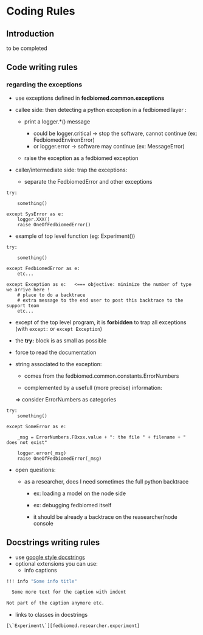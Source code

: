 # Coding Rules


## Introduction

to be completed

## Code writing rules

### regarding the exceptions


- use exceptions defined in **fedbiomed.common.exceptions**

- callee side: then detecting a python exception in a fedbiomed layer :

  - print a logger.*() message

    - could be logger.critical -> stop the software, cannot continue
      (ex: FedbiomedEnvironError)
    - or logger.error -> software may continue (ex: MessageError)

  - raise the exception as a fedbiomed exception


- caller/intermediate side: trap the exceptions:

  - separate the FedbiomedError and other exceptions

```
try:

    something()

except SysError as e:
    logger.XXX()
    raise OneOfFedbiomedError()
```

  - example of top level function (eg: Experiment())

```
try:

    something()

except FedbiomedError as e:
    etc...

except Exception as e:   <=== objective: minimize the number of type we arrive here !
    # place to do a backtrace
    # extra message to the end user to post this backtrace to the support team
    etc...
```

  - except of the top level program, it is **forbidden** to trap all exceptions (with ```except:``` or ```except Exception```)


- the **try:** block is as small as possible

- force to read the documentation


- string associated to the exception:

  - comes from the fedbiomed.common.constants.ErrorNumbers

  - complemented by a usefull (more precise) information:

  => consider ErrorNumbers as categories

```
try:
    something()

except SomeError as e:

    _msg = ErrorNumbers.FBxxx.value + ": the file " + filename + " does not exist"

    logger.error(_msg)
    raise OneOfFedbiomedError(_msg)
```


- open questions:

  - as a researcher, does I need sometimes the full python backtrace

    - ex: loading a model on the node side

    - ex: debugging fedbiomed itself

    - it should be already a backtrace on the reasearcher/node console

## Docstrings writing rules

- use [google style docstrings](https://github.com/google/styleguide/blob/gh-pages/pyguide.md#38-comments-and-docstrings)
- optional extensions you can use:
  - info captions
```bash
!!! info "Some info title"

  Some more text for the caption with indent

Not part of the caption anymore etc.
```
  - links to classes in docstrings
```bash
[\`Experiment\`][fedbiomed.researcher.experiment]
```